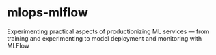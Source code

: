# mlops-mlflow
 Experimenting practical aspects of productionizing ML services — from training and experimenting to model deployment and monitoring with MLFlow
